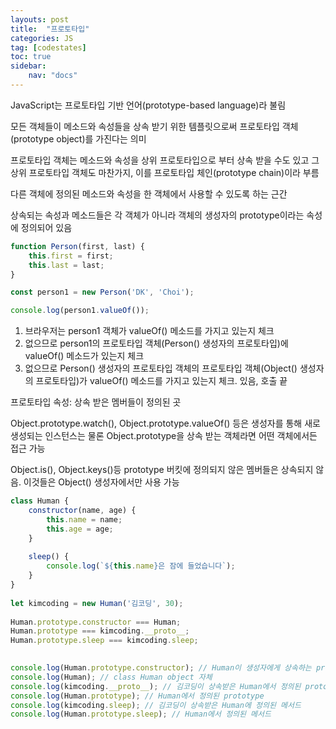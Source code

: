 ```yaml
---
layouts: post
title:  "프로토타입"
categories: JS
tag: [codestates]
toc: true
sidebar:
    nav: "docs"
---
```




JavaScript는 프로토타입 기반 언어(prototype-based language)라 불림

모든 객체들이 메소드와 속성들을 상속 받기 위한 템플릿으로써 프로토타입 객체(prototype object)를 가진다는 의미

프로토타입 객체는 메소드와 속성을 상위 프로토타입으로 부터 상속 받을 수도 있고 그 상위 프로토타입 객체도 마찬가지, 이를 프로토타입 체인(prototype chain)이라 부름

다른 객체에 정의된 메소드와 속성을 한 객체에서 사용할 수 있도록 하는 근간

상속되는 속성과 메소드들은 각 객체가 아니라 객체의 생성자의 prototype이라는 속성에 정의되어 있음

```js
function Person(first, last) {
    this.first = first;
    this.last = last;
}

const person1 = new Person('DK', 'Choi');

console.log(person1.valueOf());
```

1. 브라우저는 person1 객체가 valueOf() 메소드를 가지고 있는지 체크
2. 없으므로 person1의 프로토타입 객체(Person() 생성자의 프로토타입)에 valueOf() 메소드가 있는지 체크
3. 없으므로 Person() 생성자의 프로토타입 객체의 프로토타입 객체(Object() 생성자의 프로토타입)가 valueOf() 메소드를 가지고 있는지 체크. 있음, 호출 끝


프로토타입 속성: 상속 받은 멤버들이 정의된 곳

Object.prototype.watch(), Object.prototype.valueOf() 등은 생성자를 통해 새로 생성되는 인스턴스는 물론 Object.prototype을 상속 받는 객체라면 어떤 객체에서든 접근 가능

Object.is(), Object.keys()등 prototype 버킷에 정의되지 않은 멤버들은 상속되지 않음. 이것들은 Object() 생성자에서만 사용 가능

```js
class Human {
    constructor(name, age) {
        this.name = name;
        this.age = age;
    }
  
    sleep() {
        console.log(`${this.name}은 잠에 들었습니다`);
    }
}
  
let kimcoding = new Human('김코딩', 30);
  
Human.prototype.constructor === Human; 
Human.prototype === kimcoding.__proto__; 
Human.prototype.sleep === kimcoding.sleep;

  
console.log(Human.prototype.constructor); // Human이 생성자에게 상속하는 prototype
console.log(Human); // class Human object 자체
console.log(kimcoding.__proto__); // 김코딩이 상속받은 Human에서 정의된 prototype
console.log(Human.prototype); // Human에서 정의된 prototype
console.log(kimcoding.sleep); // 김코딩이 상속받은 Human에 정의된 메서드
console.log(Human.prototype.sleep); // Human에서 정의된 메서드
```